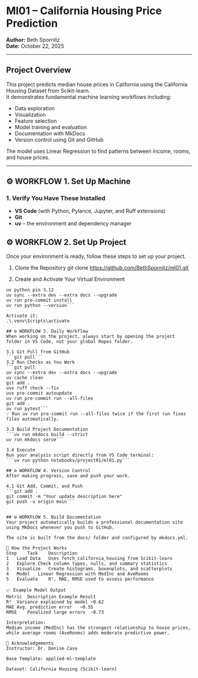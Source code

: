 # Ml01 – California Housing Price Prediction  

**Author:** Beth Spornitz  
**Date:** October 22, 2025  

---

## Project Overview  

This project predicts median house prices in California using the California Housing Dataset from Scikit-learn.  
It demonstrates fundamental machine learning workflows including:
- Data exploration  
- Visualization  
- Feature selection  
- Model training and evaluation  
- Documentation with MkDocs  
- Version control using Git and GitHub  

The model uses Linear Regression to find patterns between income, rooms, and house prices.

---

## ⚙️ WORKFLOW 1. Set Up Machine  

### 1. Verify You Have These Installed
- **VS Code** (with Python, Pylance, Jupyter, and Ruff extensions)
- **Git**
- **uv** – the environment and dependency manager

## ⚙️ WORKFLOW 2. Set Up Project  
Once your environment is ready, follow these steps to set up your project.  

1. Clone the Repository
git clone https://github.com/BethSpornitz/ml01.git

1. Create and Activate Your Virtual Environment
```uv venv  
uv python pin 3.12  
uv sync --extra dev --extra docs --upgrade  
uv run pre-commit install  
uv run python --version``` 

Activate it:
.\.venv\Scripts\activate

## ⚙️ WORKFLOW 3. Daily Workflow  
When working on the project, always start by opening the project folder in VS Code, not your global Repos folder.

3.1 Git Pull from GitHub  
```git pull```  
3.2 Run Checks as You Work  
```git pull  
uv sync --extra dev --extra docs --upgrade  
uv cache clean  
git add .  
uvx ruff check --fix  
uvx pre-commit autoupdate  
uv run pre-commit run --all-files  
git add .  
uv run pytest```      
💡 Run uv run pre-commit run --all-files twice if the first run fixes files automatically.  

3.3 Build Project Documentation  
```uv run mkdocs build --strict  
uv run mkdocs serve```    

3.4 Execute  
Run your analysis script directly from VS Code terminal:  
```uv run python notebooks/project01/ml01.py```   

## ⚙️ WORKFLOW 4. Version Control  
After making progress, save and push your work.  

4.1 Git Add, Commit, and Push  
```git add .  
git commit -m "Your update description here"  
git push -u origin main```   


## ⚙️ WORKFLOW 5. Build Documentation  
Your project automatically builds a professional documentation site using MkDocs whenever you push to GitHub.  

The site is built from the docs/ folder and configured by mkdocs.yml.  

🧩 How the Project Works  
Step	Task	Description  
1	Load Data	Uses fetch_california_housing from Scikit-learn  
2	Explore	Check column types, nulls, and summary statistics  
3	Visualize	Create histograms, boxenplots, and scatterplots  
4	Model	Linear Regression with MedInc and AveRooms  
5	Evaluate	R², MAE, RMSE used to assess performance  

📈 Example Model Output  
Metric	Description	Example Result  
R²	Variance explained by model	~0.62  
MAE	Avg. prediction error	~0.55  
RMSE	Penalized large errors	~0.73  

Interpretation:  
Median income (MedInc) has the strongest relationship to house prices, while average rooms (AveRooms) adds moderate predictive power.  

🧾 Acknowledgements  
Instructor: Dr. Denise Case  

Base Template: applied-ml-template  

Dataset: California Housing (Scikit-learn)  
